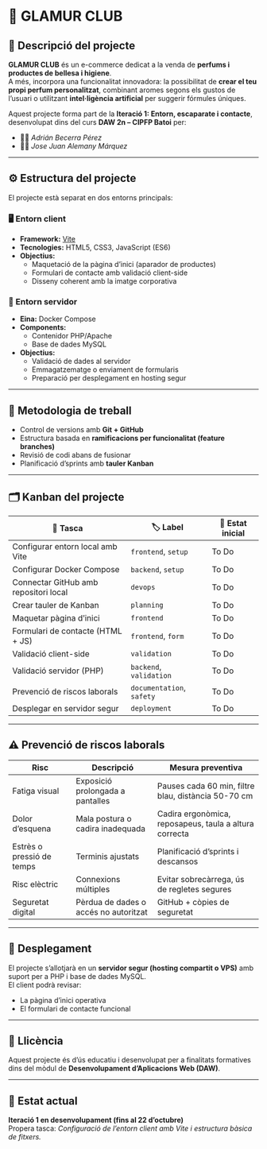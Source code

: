 # 💜 GLAMUR CLUB

## 🧴 Descripció del projecte
**GLAMUR CLUB** és un e-commerce dedicat a la venda de **perfums i productes de bellesa i higiene**.  
A més, incorpora una funcionalitat innovadora: la possibilitat de **crear el teu propi perfum personalitzat**, combinant aromes segons els gustos de l’usuari o utilitzant **intel·ligència artificial** per suggerir fórmules úniques.

Aquest projecte forma part de la **Iteració 1: Entorn, escaparate i contacte**, desenvolupat dins del curs **DAW 2n – CIPFP Batoi** per:
- 👨‍💻 *Adrián Becerra Pérez*  
- 👨‍💻 *Jose Juan Alemany Márquez*

---

## ⚙️ Estructura del projecte
El projecte està separat en dos entorns principals:

### 🖥️ Entorn client
- **Framework:** [Vite](https://vitejs.dev/)
- **Tecnologies:** HTML5, CSS3, JavaScript (ES6)
- **Objectius:**
  - Maquetació de la pàgina d’inici (aparador de productes)
  - Formulari de contacte amb validació client-side
  - Disseny coherent amb la imatge corporativa

### 🐳 Entorn servidor
- **Eina:** Docker Compose
- **Components:**
  - Contenidor PHP/Apache
  - Base de dades MySQL
- **Objectius:**
  - Validació de dades al servidor
  - Emmagatzematge o enviament de formularis
  - Preparació per desplegament en hosting segur

---

## 🧠 Metodologia de treball
- Control de versions amb **Git + GitHub**
- Estructura basada en **ramificacions per funcionalitat (feature branches)**
- Revisió de codi abans de fusionar
- Planificació d’sprints amb **tauler Kanban**

---

## 🗂️ Kanban del projecte

| 🧱 Tasca | 🏷️ Label | 📍 Estat inicial |
|-----------|-----------|----------------|
| Configurar entorn local amb Vite | `frontend`, `setup` | To Do |
| Configurar Docker Compose | `backend`, `setup` | To Do |
| Connectar GitHub amb repositori local | `devops` | To Do |
| Crear tauler de Kanban | `planning` | To Do |
| Maquetar pàgina d’inici | `frontend` | To Do |
| Formulari de contacte (HTML + JS) | `frontend`, `form` | To Do |
| Validació client-side | `validation` | To Do |
| Validació servidor (PHP) | `backend`, `validation` | To Do |
| Prevenció de riscos laborals | `documentation`, `safety` | To Do |
| Desplegar en servidor segur | `deployment` | To Do |

---

## ⚠️ Prevenció de riscos laborals

| **Risc** | **Descripció** | **Mesura preventiva** |
|-----------|----------------|------------------------|
| Fatiga visual | Exposició prolongada a pantalles | Pauses cada 60 min, filtre blau, distància 50-70 cm |
| Dolor d’esquena | Mala postura o cadira inadequada | Cadira ergonòmica, reposapeus, taula a altura correcta |
| Estrès o pressió de temps | Terminis ajustats | Planificació d’sprints i descansos |
| Risc elèctric | Connexions múltiples | Evitar sobrecàrrega, ús de regletes segures |
| Seguretat digital | Pèrdua de dades o accés no autoritzat | GitHub + còpies de seguretat |

---

## 🚀 Desplegament
El projecte s’allotjarà en un **servidor segur (hosting compartit o VPS)** amb suport per a PHP i base de dades MySQL.  
El client podrà revisar:
- La pàgina d’inici operativa  
- El formulari de contacte funcional  

---

## 🧾 Llicència
Aquest projecte és d’ús educatiu i desenvolupat per a finalitats formatives dins del mòdul de **Desenvolupament d’Aplicacions Web (DAW)**.

---

## 📅 Estat actual
**Iteració 1 en desenvolupament (fins al 22 d’octubre)**  
Propera tasca: *Configuració de l’entorn client amb Vite i estructura bàsica de fitxers.*

